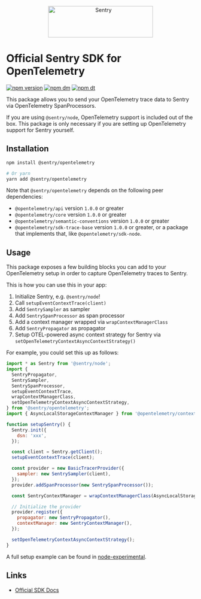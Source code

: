 <p align="center">
  <a href="https://sentry.io/?utm_source=github&utm_medium=logo" target="_blank">
    <img src="https://sentry-brand.storage.googleapis.com/sentry-wordmark-dark-280x84.png" alt="Sentry" width="280" height="84">
  </a>
</p>

# Official Sentry SDK for OpenTelemetry

[![npm version](https://img.shields.io/npm/v/@sentry/opentelemetry.svg)](https://www.npmjs.com/package/@sentry/opentelemetry)
[![npm dm](https://img.shields.io/npm/dm/@sentry/opentelemetry.svg)](https://www.npmjs.com/package/@sentry/opentelemetry)
[![npm dt](https://img.shields.io/npm/dt/@sentry/opentelemetry.svg)](https://www.npmjs.com/package/@sentry/opentelemetry)

This package allows you to send your OpenTelemetry trace data to Sentry via OpenTelemetry SpanProcessors.

If you are using `@sentry/node`, OpenTelemetry support is included out of the box. This package is only necessary if you
are setting up OpenTelemetry support for Sentry yourself.

## Installation

```bash
npm install @sentry/opentelemetry

# Or yarn
yarn add @sentry/opentelemetry
```

Note that `@sentry/opentelemetry` depends on the following peer dependencies:

- `@opentelemetry/api` version `1.0.0` or greater
- `@opentelemetry/core` version `1.0.0` or greater
- `@opentelemetry/semantic-conventions` version `1.0.0` or greater
- `@opentelemetry/sdk-trace-base` version `1.0.0` or greater, or a package that implements that, like
  `@opentelemetry/sdk-node`.

## Usage

This package exposes a few building blocks you can add to your OpenTelemetry setup in order to capture OpenTelemetry
traces to Sentry.

This is how you can use this in your app:

1. Initialize Sentry, e.g. `@sentry/node`!
2. Call `setupEventContextTrace(client)`
3. Add `SentrySampler` as sampler
4. Add `SentrySpanProcessor` as span processor
5. Add a context manager wrapped via `wrapContextManagerClass`
6. Add `SentryPropagator` as propagator
7. Setup OTEL-powered async context strategy for Sentry via `setOpenTelemetryContextAsyncContextStrategy()`

For example, you could set this up as follows:

```js
import * as Sentry from '@sentry/node';
import {
  SentryPropagator,
  SentrySampler,
  SentrySpanProcessor,
  setupEventContextTrace,
  wrapContextManagerClass,
  setOpenTelemetryContextAsyncContextStrategy,
} from '@sentry/opentelemetry';
import { AsyncLocalStorageContextManager } from '@opentelemetry/context-async-hooks';

function setupSentry() {
  Sentry.init({
    dsn: 'xxx',
  });

  const client = Sentry.getClient();
  setupEventContextTrace(client);

  const provider = new BasicTracerProvider({
    sampler: new SentrySampler(client),
  });
  provider.addSpanProcessor(new SentrySpanProcessor());

  const SentryContextManager = wrapContextManagerClass(AsyncLocalStorageContextManager);

  // Initialize the provider
  provider.register({
    propagator: new SentryPropagator(),
    contextManager: new SentryContextManager(),
  });

  setOpenTelemetryContextAsyncContextStrategy();
}
```

A full setup example can be found in
[node-experimental](https://github.com/getsentry/sentry-javascript/blob/develop/packages/node-experimental).

## Links

- [Official SDK Docs](https://docs.sentry.io/quickstart/)
